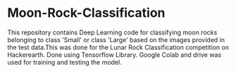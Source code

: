 # Moon-Rock-Classification
This repository contains Deep Learning code for classifying moon rocks belonging to class 'Small' or class 'Large' based on the images 
provided in the test data.This was done for the Lunar Rock Classification competition on Hackerearth.
Done using Tensorflow Library.
Google Colab and drive  was used for training and testing the model.
